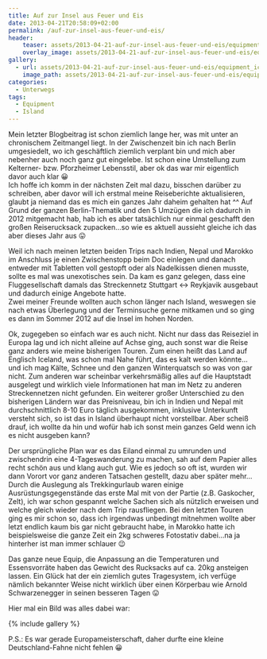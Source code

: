 ```yaml
---
title: Auf zur Insel aus Feuer und Eis
date: 2013-04-21T20:58:09+02:00
permalink: /auf-zur-insel-aus-feuer-und-eis/
header:
    teaser: assets/2013-04-21-auf-zur-insel-aus-feuer-und-eis/equipment_iceland.jpg
    overlay_image: assets/2013-04-21-auf-zur-insel-aus-feuer-und-eis/equipment_iceland.jpg
gallery:
  - url: assets/2013-04-21-auf-zur-insel-aus-feuer-und-eis/equipment_iceland.jpg
    image_path: assets/2013-04-21-auf-zur-insel-aus-feuer-und-eis/equipment_iceland.jpg
categories:
  - Unterwegs
tags:
  - Equipment
  - Island
---
```

Mein letzter Blogbeitrag ist schon ziemlich lange her, was mit unter an chronischem Zeitmangel liegt. 
In der Zwischenzeit bin ich nach Berlin umgesiedelt, wo ich geschäftlich ziemlich verplant bin und mich aber nebenher auch noch ganz gut eingelebe. 
Ist schon eine Umstellung zum Kelterner- bzw. Pforzheimer Lebensstil, aber ok das war mir eigentlich davor auch klar 😀  
Ich hoffe ich komm in der nächsten Zeit mal dazu, bisschen darüber zu schreiben, 
aber davor will ich erstmal meine Reiseberichte aktualisieren, glaubt ja niemand das es mich ein ganzes Jahr daheim gehalten hat ^^ 
Auf Grund der ganzen Berlin-Thematik und den 5 Umzügen die ich dadurch in 2012 mitgemacht hab, 
hab ich es aber tatsächlich nur einmal geschafft den großen Reiserucksack zupacken…so wie es aktuell aussieht gleiche ich das aber dieses Jahr aus 😛  

Weil ich nach meinen letzten beiden Trips nach Indien, Nepal und Marokko im Anschluss je einen Zwischenstopp beim Doc einlegen 
und danach entweder mit Tabletten voll gestopft oder als Nadelkissen dienen musste, sollte es mal was unexotisches sein. Da kam es ganz gelegen, dass eine Fluggesellschaft damals das Streckennetz Stuttgart <-> Reykjavik ausgebaut und dadurch einige Angebote hatte.  
Zwei meiner Freunde wollten auch schon länger nach Island, weswegen sie nach etwas Überlegung und der Terminsuche gerne mitkamen 
und so ging es dann im Sommer 2012 auf die Insel im hohen Norden.  

Ok, zugegeben so einfach war es auch nicht. Nicht nur dass das Reiseziel in Europa lag und ich nicht alleine auf Achse ging, 
auch sonst war die Reise ganz anders wie meine bisherigen Touren. Zum einen heißt das Land auf Englisch Iceland, 
was schon mal Nahe führt, das es kalt werden könnte…und ich mag Kälte, Schnee und den ganzen Winterquatsch so was von gar nicht. 
Zum anderen war scheinbar verkehrsmäßig alles auf die Hauptstadt ausgelegt und wirklich viele Informationen hat man im Netz 
zu anderen Streckennetzen nicht gefunden. Ein weiterer großer Unterschied zu den bisherigen Ländern war das Preisniveau, 
bin ich in Indien und Nepal mit durchschnittlich 8-10 Euro täglich ausgekommen, inklusive Unterkunft versteht sich, 
so ist das in Island überhaupt nicht vorstellbar. Aber scheiß drauf, 
ich wollte da hin und wofür hab ich sonst mein ganzes Geld wenn ich es nicht ausgeben kann?  


Der ursprüngliche Plan war es das Eiland einmal zu umrunden und zwischendrin eine 4-Tageswanderung zu machen, 
sah auf dem Papier alles recht schön aus und klang auch gut. Wie es jedoch so oft ist, wurden wir dann Vorort vor ganz anderen Tatsachen gestellt, dazu aber später mehr…  
Durch die Auslegung als Trekkingurlaub waren einige Ausrüstungsgegenstände das erste Mal mit von der Partie (z.B. Gaskocher, Zelt), 
ich war schon gespannt welche Sachen sich als nützlich erweisen und welche gleich wieder nach dem Trip rausfliegen. 
Bei den letzten Touren ging es mir schon so, dass ich irgendwas unbedingt mitnehmen wollte aber letzt endlich kaum bis gar nicht gebraucht habe, 
in Marokko hatte ich beispielsweise die ganze Zeit ein 2kg schweres Fotostativ dabei…na ja hinterher ist man immer schlauer 😉  

Das ganze neue Equip, die Anpassung an die Temperaturen und Essensvorräte haben das Gewicht des Rucksacks auf ca. 20kg ansteigen lassen. 
Ein Glück hat der ein ziemlich gutes Tragesystem, ich verfüge nämlich bekannter Weise nicht wirklich über einen Körperbau wie 
Arnold Schwarzenegger in seinen besseren Tagen 😛

Hier mal ein Bild was alles dabei war:

{% include gallery %}

P.S.: Es war gerade Europameisterschaft, daher durfte eine kleine Deutschland-Fahne nicht fehlen 😀